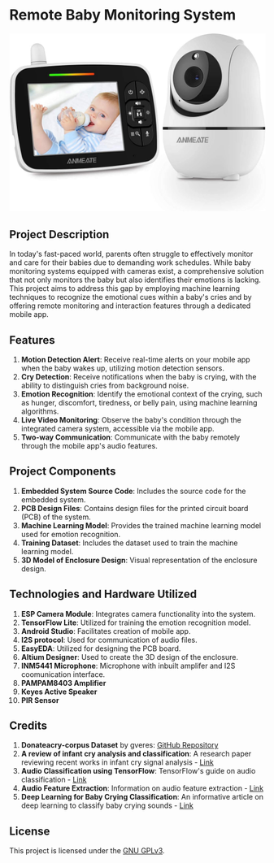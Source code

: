 # Remote Baby Monitoring System

![Baby Monitoring System](BabyMonitoring.jpg)

## Project Description

In today's fast-paced world, parents often struggle to effectively monitor and care for their babies due to demanding work schedules. While baby monitoring systems equipped with cameras exist, a comprehensive solution that not only monitors the baby but also identifies their emotions is lacking. This project aims to address this gap by employing machine learning techniques to recognize the emotional cues within a baby's cries and by offering remote monitoring and interaction features through a dedicated mobile app.

## Features

1. **Motion Detection Alert**: Receive real-time alerts on your mobile app when the baby wakes up, utilizing motion detection sensors.
2. **Cry Detection**: Receive notifications when the baby is crying, with the ability to distinguish cries from background noise.
3. **Emotion Recognition**: Identify the emotional context of the crying, such as hunger, discomfort, tiredness, or belly pain, using machine learning algorithms.
4. **Live Video Monitoring**: Observe the baby's condition through the integrated camera system, accessible via the mobile app.
5. **Two-way Communication**: Communicate with the baby remotely through the mobile app's audio features.

## Project Components

1. **Embedded System Source Code**: Includes the source code for the embedded system.
2. **PCB Design Files**: Contains design files for the printed circuit board (PCB) of the system.
3. **Machine Learning Model**: Provides the trained machine learning model used for emotion recognition.
4. **Training Dataset**: Includes the dataset used to train the machine learning model.
5. **3D Model of Enclosure Design**: Visual representation of the enclosure design.

## Technologies and Hardware Utilized

1. **ESP Camera Module**: Integrates camera functionality into the system.
2. **TensorFlow Lite**: Utilized for training the emotion recognition model.
3. **Android Studio**: Facilitates creation of mobile app.
4. **I2S protocol**: Used for communication of audio files.
5. **EasyEDA**: Utilized for designing the PCB board.
6. **Altium Designer**: Used to create the 3D design of the enclosure.
7. **INM5441 Microphone**: Microphone with inbuilt amplifer and I2S coomunication interface.
8. **PAMPAM8403 Amplifier**
9. **Keyes Active Speaker**
10. **PIR Sensor**

## Credits

1. **Donateacry-corpus Dataset** by gveres: [GitHub Repository](https://github.com/gveres/donateacry-corpus)
2. **A review of infant cry analysis and classification**: A research paper reviewing recent works in infant cry signal analysis - [Link](https://asmp-eurasipjournals.springeropen.com/articles/10.1186/s13636-021-00197-5)
3. **Audio Classification using TensorFlow**: TensorFlow's guide on audio classification - [Link](https://www.tensorflow.org/lite/examples/audio_classification/overview)
4. **Audio Feature Extraction**: Information on audio feature extraction - [Link](https://devopedia.org/audio-feature-extraction#:~:text=Audio%20feature%20extraction%20is%20a,converting%20digital%20and%20analog%20signals.)
5. **Deep Learning for Baby Crying Classification**: An informative article on deep learning to classify baby crying sounds - [Link](https://towardsdatascience.com/deep-learning-for-classifying-audio-of-babies-crying-9a29e057f7ca)

## License

This project is licensed under the [GNU GPLv3](https://choosealicense.com/licenses/gpl-3.0/).

